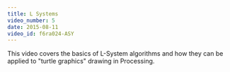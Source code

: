 ```yaml
---
title: L Systems
video_number: 5
date: 2015-08-11
video_id: f6ra024-ASY
---
```

This video covers the basics of L-System algorithms and how they can be applied to "turtle graphics" drawing in Processing.
